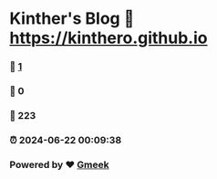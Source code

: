 # Kinther's Blog :link: https://kinthero.github.io 
### :page_facing_up: [1](https://kinthero.github.io/tag.html) 
### :speech_balloon: 0 
### :hibiscus: 223 
### :alarm_clock: 2024-06-22 00:09:38 
### Powered by :heart: [Gmeek](https://github.com/Meekdai/Gmeek)
